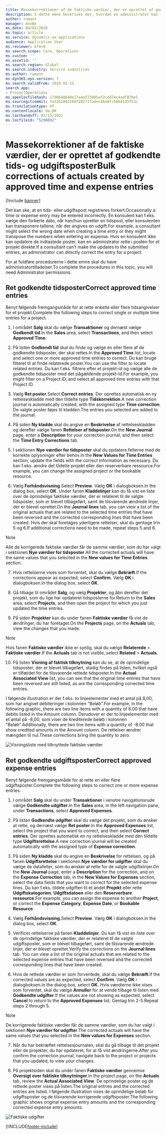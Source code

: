 ```yaml
---
title: Massekorrektioner af de faktiske værdier, der er oprettet af godkendte tids- og udgiftsposter
description: I dette emne beskrives det, hvordan en administrator kan foretage enkeltvise korrektioner eller massekorrektioner af tidligere godkendte tids- eller udgiftsposter, hvis faktureringen ikke er fuldført.
author: rumant
manager: AnnBe
ms.date: 04/02/2020
ms.topic: article
ms.service: dynamics-ax-applications
audience: Application User
ms.reviewer: kfend
ms.search.scope: Core, Operations
ms.custom: ''
ms.assetid: ''
ms.search.region: Global
ms.search.industry: Service industries
ms.author: rumant
ms.dyn365.ops.version: 7
ms.search.validFrom: 2019-01-15
search.app:
- ProjectOperations
ms.openlocfilehash: 17d6648840e27a4e573985af2cdd74c4adf878e1
ms.sourcegitcommit: fa32b1893286f20271fa4ec4be8fc68bd135f53c
ms.translationtype: HT
ms.contentlocale: da-DK
ms.lasthandoff: 02/15/2021
ms.locfileid: "5290892"
---
```

# <a name="bulk-corrections-of-actuals-created-by-approved-time-and-expense-entries"></a><span data-ttu-id="9497a-103">Massekorrektioner af de faktiske værdier, der er oprettet af godkendte tids- og udgiftsposter</span><span class="sxs-lookup"><span data-stu-id="9497a-103">Bulk corrections of actuals created by approved time and expense entries</span></span>

[!include [banner](../includes/psa-now-project-operations.md)]

<span data-ttu-id="9497a-104">Det kan ske, at en tids- eller udgiftspost registreres forkert.</span><span class="sxs-lookup"><span data-stu-id="9497a-104">Occasionally a time or expense entry may be entered incorrectly.</span></span> <span data-ttu-id="9497a-105">En konsulent kan f.eks. vælge den forkerte dato, når han/hun opretter en tidspost, eller konsulenten kan transponere tallene, når der angives en udgift.</span><span class="sxs-lookup"><span data-stu-id="9497a-105">For example, a consultant might select the wrong date when creating a time entry or they might transpose the numbers when entering an expense.</span></span> <span data-ttu-id="9497a-106">Hvis en konsulent ikke kan opdatere de indtastede poster, kan en administrator rette i posten for et projekt direkte.</span><span class="sxs-lookup"><span data-stu-id="9497a-106">If a consultant can’t make the updates to the submitted entries, an administrator can directly correct the entry for a project.</span></span>

<span data-ttu-id="9497a-107">For at fuldføre procedurerne i dette emne skal du have administratortilladelser.</span><span class="sxs-lookup"><span data-stu-id="9497a-107">To complete the procedures in this topic, you will need Administrator permissions.</span></span>

## <a name="correct-approved-time-entries"></a><span data-ttu-id="9497a-108">Ret godkendte tidsposter</span><span class="sxs-lookup"><span data-stu-id="9497a-108">Correct approved time entries</span></span>     

<span data-ttu-id="9497a-109">Benyt følgende fremgangsmåde for at rette enkelte eller flere tidsangivelser for et projekt.</span><span class="sxs-lookup"><span data-stu-id="9497a-109">Complete the following steps to correct single or multiple time entries for a project.</span></span>

1. <span data-ttu-id="9497a-110">I området **Salg** skal du vælge **Transaktioner** og dernæst vælge **Godkendt tid**.</span><span class="sxs-lookup"><span data-stu-id="9497a-110">In the **Sales** area, select **Transactions**, and then select **Approved Time**.</span></span> 

2. <span data-ttu-id="9497a-111">På listen **Godkendt tid** skal du finde og vælge en eller flere af de godkendte tidsposter, der skal rettes.</span><span class="sxs-lookup"><span data-stu-id="9497a-111">In the **Approved Time** list, locate and select one or more approved time entries to correct.</span></span> <span data-ttu-id="9497a-112">Du kan bruge filteret til at finde relaterede poster.</span><span class="sxs-lookup"><span data-stu-id="9497a-112">You can use the filter to locate related entries.</span></span> <span data-ttu-id="9497a-113">Du kan f.eks. filtrere efter et projekt-id og vælge alle de godkendte tidsposter med det pågældende projekt-id.</span><span class="sxs-lookup"><span data-stu-id="9497a-113">For example, you might filter on a Project ID, and select all approved time entries with that Project ID.</span></span>

3. <span data-ttu-id="9497a-114">Vælg **Ret poster**.</span><span class="sxs-lookup"><span data-stu-id="9497a-114">Select **Correct entries**.</span></span> <span data-ttu-id="9497a-115">Der oprettes automatisk en ny rettelseskladde med den tildelte type **Tidskorrektion**.</span><span class="sxs-lookup"><span data-stu-id="9497a-115">A new correction journal is automatically created, with the assigned type **Time correction**.</span></span> <span data-ttu-id="9497a-116">De valgte poster føjes til kladden.</span><span class="sxs-lookup"><span data-stu-id="9497a-116">The entries you selected are added to the journal.</span></span> 

4. <span data-ttu-id="9497a-117">På siden **Ny kladde** skal du angive en **Beskrivelse** af rettelseskladden og derefter vælge fanen **Rettelser af tidsposter**.</span><span class="sxs-lookup"><span data-stu-id="9497a-117">On the **New Journal** page, enter a **Description** for your correction journal, and then select the **Time Entry Corrections** tab.</span></span>  
5. <span data-ttu-id="9497a-118">I sektionen **Nye værdier for tidsposter** skal du opdatere felterne med de korrekte oplysninger efter behov.</span><span class="sxs-lookup"><span data-stu-id="9497a-118">In the **New Values for Time Entries** section, update the fields with the correct information as necessary.</span></span> <span data-ttu-id="9497a-119">Du kan f.eks. ændre det tildelte projekt eller den reserverbare ressource.</span><span class="sxs-lookup"><span data-stu-id="9497a-119">For example, you can change the assigned project or the bookable resource.</span></span>

6. <span data-ttu-id="9497a-120">Vælg **Forhåndsvisning**.</span><span class="sxs-lookup"><span data-stu-id="9497a-120">Select **Preview**.</span></span> <span data-ttu-id="9497a-121">Vælg **OK** i dialogboksen.</span><span class="sxs-lookup"><span data-stu-id="9497a-121">In the dialog box, select **OK**.</span></span> <span data-ttu-id="9497a-122">Under fanen **Kladdelinjer** kan du få vist en liste over de oprindelige faktiske værdier, der er relateret til de valgte tidsposter, som er blevet tilbageført, samt de tilsvarende ændrede linjer, der er blevet oprettet.</span><span class="sxs-lookup"><span data-stu-id="9497a-122">On the **Journal lines** tab, you can view a list of the original actuals that are related to the selected time entries that have been reversed and the corrected corresponding lines that have been created.</span></span> <span data-ttu-id="9497a-123">Hvis der skal foretages yderligere rettelser, skal du gentage trin 5 og 6.</span><span class="sxs-lookup"><span data-stu-id="9497a-123">If additional corrections need to be made, repeat steps 5 and 6.</span></span> 

> [!NOTE]
> <span data-ttu-id="9497a-124">Alle de korrigerede faktiske værdier får de samme værdier, som du har valgt i sektionen **Nye værdier for tidsposter**.</span><span class="sxs-lookup"><span data-stu-id="9497a-124">All the corrected actuals will have the same values that you selected in the **New values for Time Entries** section.</span></span>

7. <span data-ttu-id="9497a-125">Hvis rettelserne vises som forventet, skal du vælge **Bekræft**.</span><span class="sxs-lookup"><span data-stu-id="9497a-125">If the corrections appear as expected, select **Confirm**.</span></span> <span data-ttu-id="9497a-126">Vælg **OK** i dialogboksen.</span><span class="sxs-lookup"><span data-stu-id="9497a-126">In the dialog box, select **OK**.</span></span>

8. <span data-ttu-id="9497a-127">Gå tilbage til området **Salg**, og vælg **Projekter**, og åbn derefter det projekt, som du lige har opdateret tidsposterne for.</span><span class="sxs-lookup"><span data-stu-id="9497a-127">Return to the **Sales** area, select **Projects**, and then open the project for which you just updated the time entries.</span></span> 

9. <span data-ttu-id="9497a-128">På siden **Projekter** kan du under fanen **Faktiske værdier** få vist de ændringer, du har foretaget.</span><span class="sxs-lookup"><span data-stu-id="9497a-128">On the **Projects** page, on the **Actuals** tab, view the changes that you made.</span></span> 

> [!NOTE]
> <span data-ttu-id="9497a-129">Hvis fanen **Faktiske værdier** ikke er synlig, skal du vælge **Relaterede** > **Faktiske værdier**.</span><span class="sxs-lookup"><span data-stu-id="9497a-129">If the **Actuals** tab is not visible, select **Related** > **Actuals**.</span></span>  

10. <span data-ttu-id="9497a-130">På listen **Visning af faktisk tilknytning** kan du se, at de oprindelige tidsposter, der er blevet tilbageført, stadig findes på listen, hvilket også er tilfældet for de tilsvarende rettede tidsposter.</span><span class="sxs-lookup"><span data-stu-id="9497a-130">In the **Actual Associated View** list, you can see that the original time entries that have been reversed are still listed, as are the corresponding corrected time entries.</span></span> 

<span data-ttu-id="9497a-131">I følgende illustration er der f.eks. to linjeelementer med et antal på 8,00, som har angivet debiteringer i kolonnen "Beløb".</span><span class="sxs-lookup"><span data-stu-id="9497a-131">For example, in the following graphic, there are two line items with a quantity of 8.00 that have debits listed in the Amount column.</span></span> <span data-ttu-id="9497a-132">Derudover er der to linjeelementer med et antal på -8,00, som viser de krediterede beløb i kolonnen "Beløb".</span><span class="sxs-lookup"><span data-stu-id="9497a-132">Additionally, there are two line items with a quantity of -8.00 that show credited amounts in the Amount column.</span></span> <span data-ttu-id="9497a-133">De rettelser ændrer mængden til nul.</span><span class="sxs-lookup"><span data-stu-id="9497a-133">These corrections bring the quantity to zero.</span></span>

![Visningsliste med tilknyttede faktiske værdier](https://github.com/MicrosoftDocs/dynamics-365-customer-engagement-pr/blob/bulk-corrections-actuals-created-by-approved-time-expense-entries.md/time-actuals.png)
 
## <a name="correct-approved-expense-entries"></a><span data-ttu-id="9497a-135">Ret godkendte udgiftsposter</span><span class="sxs-lookup"><span data-stu-id="9497a-135">Correct approved expense entries</span></span>

<span data-ttu-id="9497a-136">Benyt følgende fremgangsmåde for at rette en eller flere udgiftsposter.</span><span class="sxs-lookup"><span data-stu-id="9497a-136">Complete the following steps to correct one or more expense entries.</span></span> 

1. <span data-ttu-id="9497a-137">I området **Salg** skal du under **Transaktioner** i venstre navigationsrude vælge **Godkendte udgifter**.</span><span class="sxs-lookup"><span data-stu-id="9497a-137">In the **Sales** area, in the left navigation pane, under **Transactions**, select **Approved Expenses**.</span></span>

2. <span data-ttu-id="9497a-138">På listen **Godkendte udgifter** skal du vælge det projekt, som du ønsker at rette, og dernæst vælge **Ret poster**.</span><span class="sxs-lookup"><span data-stu-id="9497a-138">In the **Approved Expenses** list, select the project that you want to correct, and then select **Correct entries**.</span></span> <span data-ttu-id="9497a-139">Der oprettes automatisk en ny rettelseskladde med den tildelte type **Udgiftsrettelse**.</span><span class="sxs-lookup"><span data-stu-id="9497a-139">A new correction journal will be created automatically with the assigned type of **Expense correction**.</span></span> 

3. <span data-ttu-id="9497a-140">På siden **Ny kladde** skal du angive en **Beskrivelse** for rettelsen, og på fanen **Udgiftsrettelse** i sektionen **Nye værdier for udgifter** skal du vælge de datafelter, som du ønsker at rette for de valgte udgiftslinjer.</span><span class="sxs-lookup"><span data-stu-id="9497a-140">On the **New Journal** page, enter a **Description** for the correction, and on the **Expense Correction** tab, in the **New Values for Expenses** section, select the data fields that you want to correct for the selected expense lines.</span></span> <span data-ttu-id="9497a-141">Du kan f.eks. tildele udgiften til et andet **Projekt** eller rette **Udgiftskategorien**, **Udgiftsdatoen** eller den **Reserverbare ressource**.</span><span class="sxs-lookup"><span data-stu-id="9497a-141">For example, you can assign the expense to another **Project**, or correct the **Expense Category**, **Expense Date**, or **Bookable Resource**.</span></span>

4. <span data-ttu-id="9497a-142">Vælg **Forhåndsvisning**.</span><span class="sxs-lookup"><span data-stu-id="9497a-142">Select **Preview**.</span></span> <span data-ttu-id="9497a-143">Vælg **OK** i dialogboksen.</span><span class="sxs-lookup"><span data-stu-id="9497a-143">In the dialog box, select **OK**.</span></span> 

5. <span data-ttu-id="9497a-144">Verificer rettelserne på fanen **Kladdelinjer**. Du kan få vist en liste over de oprindelige faktiske værdier, der er relateret til de valgte udgiftsposter, som er blevet tilbageført, samt de tilsvarende ændrede linjer, der er blevet oprettet.</span><span class="sxs-lookup"><span data-stu-id="9497a-144">Verify the corrections on the **Journal lines** tab. You can view a list of the original actuals that are related to the selected expense entries that have been reversed and the corrected corresponding lines that have been created.</span></span>

6. <span data-ttu-id="9497a-145">Hvis de rettede værdier er som forventede, skal du vælge **Bekræft**.</span><span class="sxs-lookup"><span data-stu-id="9497a-145">If the corrected values are as expected, select **Confirm**.</span></span> <span data-ttu-id="9497a-146">Vælg **OK** i dialogboksen.</span><span class="sxs-lookup"><span data-stu-id="9497a-146">In the dialog box, select **OK.**</span></span> <span data-ttu-id="9497a-147">Hvis værdierne ikke vises som forventet, skal du vælge **Annuller** for at vende tilbage til listen med **Godkendte udgifter**.</span><span class="sxs-lookup"><span data-stu-id="9497a-147">If the values are not showing as expected, select **Cancel** to return to the **Approved Expenses** list.</span></span> <span data-ttu-id="9497a-148">Gentag trin 2-5.</span><span class="sxs-lookup"><span data-stu-id="9497a-148">Repeat steps 2 through 5.</span></span> 

> [!NOTE]
> <span data-ttu-id="9497a-149">De korrigerede faktiske værdier får de samme værdier, som du har valgt i sektionen **Nye værdier for udgifter**.</span><span class="sxs-lookup"><span data-stu-id="9497a-149">The corrected actuals will have the same values that you selected in the **New values for Expenses** section.</span></span>

7. <span data-ttu-id="9497a-150">Når du har bekræftet rettelsesjournalen, skal du gå tilbage til det projekt eller de projekter, du har opdateret, for at få vist ændringerne.</span><span class="sxs-lookup"><span data-stu-id="9497a-150">After you confirm the correction journal, navigate back to the project or projects that you updated, to view your changes.</span></span>  

8. <span data-ttu-id="9497a-151">På projektsiden skal du under fanen **Faktiske værdier** gennemse **Oversigt over faktiske tilknytninger**.</span><span class="sxs-lookup"><span data-stu-id="9497a-151">In the project page, on the **Actuals** tab, review the **Actual Associated View**.</span></span> <span data-ttu-id="9497a-152">De oprindelige poster og de rettede poster vises på listen.</span><span class="sxs-lookup"><span data-stu-id="9497a-152">The original entries and the corrected entries are listed.</span></span> <span data-ttu-id="9497a-153">I følgende illustration vises de oprindelige beløb for udgiftsposter og de tilsvarende korrigerede udgiftsposter.</span><span class="sxs-lookup"><span data-stu-id="9497a-153">The following graphic shows original expense entry amounts and the corresponding corrected expense entry amounts.</span></span> 

![Faktiske udgifter](https://user-images.githubusercontent.com/60806505/77122219-4cd52900-69fa-11ea-8349-ccd2ffebf640.png)


[!INCLUDE[footer-include](../includes/footer-banner.md)]